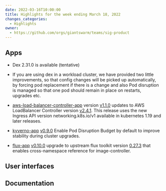 ```yaml
---
date: 2022-03-16T10:00:00
title: Highlights for the week ending March 18, 2022
changes_categories:
  - Highlights
owner:
  - https://github.com/orgs/giantswarm/teams/sig-product
---
```


## Apps
- Dex 2.31.0 is available (tentative)
- If you are using dex in a workload cluster, we have provided two little improvements, so that config changes will be picked up automatically, by forcing pod replacement if there is a change and also Pod disruption is managed so that one pod should remain in place on restarts, upgrades etc.
- [aws-load-balancer-controller-app](https://github.com/giantswarm/aws-load-balancer-controller-app) version [v1.1.0](https://github.com/giantswarm/aws-load-balancer-controller-app/releases/tag/v1.1.0) updates to AWS LoadBalancer Controller version [v2.4.1](https://github.com/kubernetes-sigs/aws-load-balancer-controller/releases/tag/v2.4.1). This release uses the new Ingress API version networking.k8s.io/v1 available in kubernetes 1.19 and later releases.
- [kyverno-app](https://github.com/giantswarm/kyverno-app) [v0.9.0](https://github.com/giantswarm/kyverno-app/blob/master/CHANGELOG.md#090---2022-03-14) Enable Pod Disruption Budget by default to improve stability during cluster upgrades.

- [flux-app](https://github.com/giantswarm/flux-app) [v0.10.0](https://github.com/giantswarm/flux-app/blob/master/CHANGELOG.md#0100---2022-03-07) upgrade to upstream flux toolkit version [0.27.3](https://github.com/fluxcd/flux2/releases/tag/v0.27.3) that enables cross-namespace reference for image-controller.
## User interfaces

## Documentation

